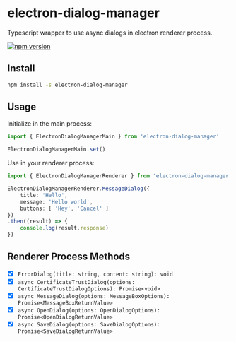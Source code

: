 # electron-dialog-manager
Typescript wrapper to use async dialogs in electron renderer process.  

[![npm version](https://badge.fury.io/js/electron-dialog-manager.svg)](https://badge.fury.io/js/electron-dialog-manager)

## Install
```bash
npm install -s electron-dialog-manager
```

## Usage
Initialize in the main process:
```ts
import { ElectronDialogManagerMain } from 'electron-dialog-manager'

ElectronDialogManagerMain.set()
```

Use in your renderer process:
```ts
import { ElectronDialogManagerRenderer } from 'electron-dialog-manager'

ElectronDialogManagerRenderer.MessageDialog({
    title: 'Hello',
    message: 'Hello world',
    buttons: [ 'Hey', 'Cancel' ]
})
.then((result) => {
    console.log(result.response)
})
```

## Renderer Process Methods
- [x] `ErrorDialog(title: string, content: string): void`
- [x] `async CertificateTrustDialog(options: CertificateTrustDialogOptions): Promise<void>`
- [x] `async MessageDialog(options: MessageBoxOptions): Promise<MessageBoxReturnValue>`
- [x] `async OpenDialog(options: OpenDialogOptions): Promise<OpenDialogReturnValue>`
- [x] `async SaveDialog(options: SaveDialogOptions): Promise<SaveDialogReturnValue>`
